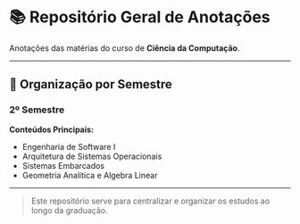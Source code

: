 # 📚 Repositório Geral de Anotações  
Anotações das matérias do curso de **Ciência da Computação**.

---

## 📅 Organização por Semestre

### 2º Semestre
**Conteúdos Principais:**
- Engenharia de Software I
- Arquitetura de Sistemas Operacionais
- Sistemas Embarcados
- Geometria Analítica e Algebra Linear


---

> Este repositório serve para centralizar e organizar os estudos ao longo da graduação.